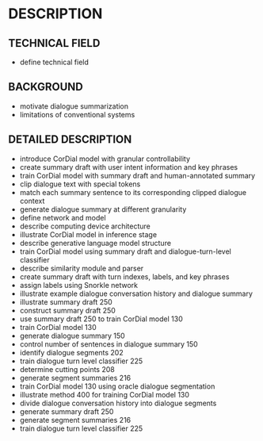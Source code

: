 # DESCRIPTION

## TECHNICAL FIELD

- define technical field

## BACKGROUND

- motivate dialogue summarization
- limitations of conventional systems

## DETAILED DESCRIPTION

- introduce CorDial model with granular controllability
- create summary draft with user intent information and key phrases
- train CorDial model with summary draft and human-annotated summary
- clip dialogue text with special tokens
- match each summary sentence to its corresponding clipped dialogue context
- generate dialogue summary at different granularity
- define network and model
- describe computing device architecture
- illustrate CorDial model in inference stage
- describe generative language model structure
- train CorDial model using summary draft and dialogue-turn-level classifier
- describe similarity module and parser
- create summary draft with turn indexes, labels, and key phrases
- assign labels using Snorkle network
- illustrate example dialogue conversation history and dialogue summary
- illustrate summary draft 250
- construct summary draft 250
- use summary draft 250 to train CorDial model 130
- train CorDial model 130
- generate dialogue summary 150
- control number of sentences in dialogue summary 150
- identify dialogue segments 202
- train dialogue turn level classifier 225
- determine cutting points 208
- generate segment summaries 216
- train CorDial model 130 using oracle dialogue segmentation
- illustrate method 400 for training CorDial model 130
- divide dialogue conversation history into dialogue segments
- generate summary draft 250
- generate segment summaries 216
- train dialogue turn level classifier 225

